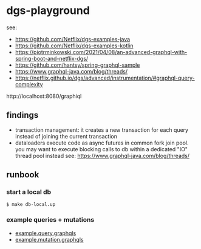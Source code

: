# dgs-playground

see: 
- https://github.com/Netflix/dgs-examples-java
- https://github.com/Netflix/dgs-examples-kotlin
- https://piotrminkowski.com/2021/04/08/an-advanced-graphql-with-spring-boot-and-netflix-dgs/
- https://github.com/hantsy/spring-graphql-sample  
- https://www.graphql-java.com/blog/threads/
- https://netflix.github.io/dgs/advanced/instrumentation/#graphql-query-complexity

http://localhost:8080/graphiql

## findings

- transaction management: it creates a new transaction for each query instead of joining the current transaction
- dataloaders execute code as async futures in common fork join pool.
  you may want to execute blocking calls to db within a dedicated "IO" thread pool instead
  see: https://www.graphql-java.com/blog/threads/
  

## runbook

### start a  local db
```
$ make db-local.up

```


### example queries + mutations

- [example.query.graphqls](app/src/main/resources/example.query.graphqls)
- [example.mutation.graphqls](app/src/main/resources/example.mutation.graphqls)



